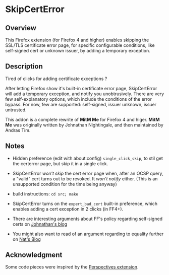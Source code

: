 SkipCertError
=============

Overview
--------

This Firefox extension (for Firefox 4 and higher) enables skipping the SSL/TLS
certificate error page, for specific configurable conditions, like self-signed
cert or unknown issuer, by adding a temporary exception.

Description
-----------

Tired of clicks for adding certificate exceptions ?

After letting Firefox show it's built-in certificate error page, SkipCertError
will add a temporary exception, and notify you unobtrusively.  There are very
few self-explanatory options, which include the conditions of the error
bypass. For now, few are supported: self-signed, issuer unknown, issuer
untrusted.

This addon is a complete rewrite of **MitM Me** for Firefox 4 and higer. **MitM
Me** was originally written by Johnathan Nightingale, and then maintained by
Andras Tim.

Notes
-----

* Hidden preference (edit with about:config) `single_click_skip`, to stil get
  the certerror page, but skip it in a single click.

* SkipCertError *won't skip* the cert error page when, after an OCSP query, a
  "valid" cert turns out to be revoked. It *won't notify* either. (This is an
  unsupported condition for the time being anyway)

* build instructions: `cd src; make`

* SkipCertError turns on the `expert_bad_cert` built-in preference, which
  enables adding a cert exception in 2 clicks (in FF4+).

* There are interesting arguments about FF's policy regarding self-signed certs
  on [Johnathan's blog](http://blog.johnath.com/2008/08/05/ssl-question-corner/
  "SSL Question Corner")

* You might also want to read of an argument regarding to equality further on
  [Nat's Blog](http://www.cs.uml.edu/~ntuck/mozilla/ "Mozilla SSL policy bad for
  the Web")

Acknowledgment
--------------

Some code pieces were inspired by the [Perspectives
extension](http://www.networknotary.org/ "Thanks guys").
